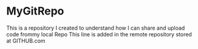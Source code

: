 # MyGitRepo
This is a repository I created to understand how I can share and upload code frommy local Repo 
This line is added in the remote repository stored at GITHUB.com
